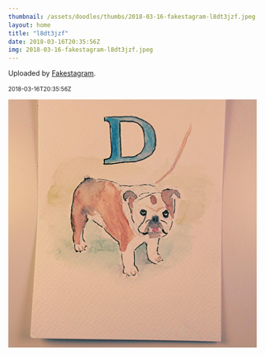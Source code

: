 ```yaml
---
thumbnail: /assets/doodles/thumbs/2018-03-16-fakestagram-l8dt3jzf.jpeg
layout: home
title: "l8dt3jzf"
date: 2018-03-16T20:35:56Z
img: 2018-03-16-fakestagram-l8dt3jzf.jpeg
---
```


Uploaded by [Fakestagram](https://github.com/opyate/fakestagram).

<small>2018-03-16T20:35:56Z</small>

![Uploaded by Fakestagram](/assets/doodles/original/2018-03-16-fakestagram-l8dt3jzf.jpeg)
